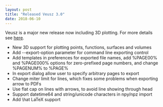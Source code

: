```yaml
---
layout: post
title: "Released Veusz 3.0"
date: 2018-06-10
---
```


Veusz is a major new release now including 3D plotting. For more details see [here](/3d/).

 * New 3D support for plotting points, functions, surfaces and volumes
 * Add --export-option parameter for command line exporting control
 * Add templates in preferences for exported file names, add %PAGE00% and %PAGE000% options for zero-prefixed page numbers, and change %PAGENUM% to %PAGE%
 * In export dialog allow user to specify arbitrary pages to export
 * Change miter limit for lines, which fixes some problems when exporting arrow to PDFs
 * Use flat cap on lines with arrows, to avoid line showing through head
 * Support datetime64 and string/unicode characters in npy/npz import
 * Add \hat LaTeX support
